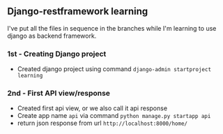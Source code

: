 ## Django-restframework learning

I've put all the files in sequence in the branches while I'm learning to use django as backend framework.

### 1st - Creating Django project
- Created django project using command `django-admin startproject learning`

### 2nd - First API view/response
- Created first api view, or we also call it api response
- Create app name `api` via command `python manage.py startapp api`
- return json response from url `http://localhost:8000/home/`